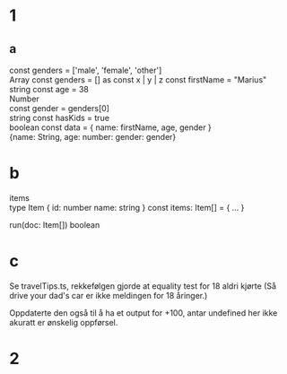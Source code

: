 # 1
## a 
const genders = ['male', 'female', 'other']   
Array<string>
const genders = [] as const
x | y | z
const firstName = "Marius"  
string
const age = 38  
Number  
const gender = genders[0]  
string
const hasKids = true  
boolean
const data = { name: firstName, age, gender }  
{name: String, age: number: gender: gender}
# b
items  
type Item {
id: number
name: string
}
const items: Item[] = {
...
}

  
run(doc: Item[]) boolean
# c
Se travelTips.ts, rekkefølgen gjorde at equality test for
18 aldri kjørte (Så drive your dad's car er ikke meldingen 
for 18 åringer.)

Oppdaterte den også til å ha et output for +100, antar undefined
her ikke akuratt er ønskelig oppførsel.
# 2




